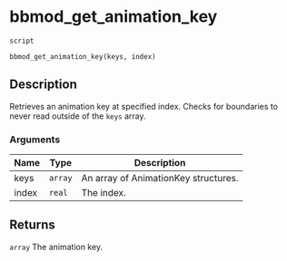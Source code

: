 # bbmod_get_animation_key
`script`
```gml
bbmod_get_animation_key(keys, index)
```

## Description
Retrieves an animation key at specified index. Checks for boundaries
 to never read outside of the `keys` array.

### Arguments
| Name | Type | Description |
| ---- | ---- | ----------- |
| keys | `array` | An array of AnimationKey structures. |
| index | `real` | The index. |

## Returns
`array` The animation key.
